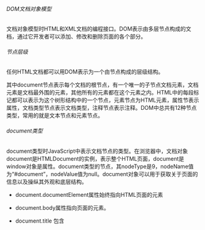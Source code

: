###### DOM文档对象模型

文档对象模型时HTML和XML文档的编程接口。DOM表示由多层节点构成的文档，通过它开发者可以添加、修改和删除页面的各个部分。

###### 节点层级

任何HTML文档都可以用DOM表示为一个由节点构成的层级结构。

其中document节点表示每个文档的根节点，有一个唯一的子节点<html>文档元素，文档元素是文档最外围的元素，其他所有的元素都在这个元素之内。HTML中的每段标记都可以表示为这个树形结构中的一个节点，元素节点为HTML元素，属性节表示属性，文档类型节点表示文档类型，注释节点表示注释。DOM中总共有12种节点类型，常用的就是文本节点和元素节点。

###### document类型

document类型时JavaScript中表示文档节点的类型。在浏览器中，文档对象document是HTMLDocument的实例，表示整个HTML页面，document是window对象是属性。document类型的节点，其nodeType是9，nodeName值为“#document”，nodeValue值为null。document对象可以用于获取关于页面的信息以及操纵其外观和底层结构。

- document.documentElement属性始终指向HTML页面的<html>元素

- document.body属性指向页面的<body>元素。
- document.title  包含<title>元素中的文本
- doucment.URL  包含当前页面的完整URL
- doucment.domain 页面的域名
- doucment。referrer  包含链接到当前页面的URL

###### Element类型

Element类型表示XML或者HTML元素，对外暴露出访问元素签名、子节点和属性的能力。

每个元素都有零个或多个属性，通常用于为元素或内容附加更多信息。常用的方法主要有三个：

getAttribute（）、setAttribute（）和removeAttribute（）。

###### Text类型

知识点：

- nodeName与nodeValue保存着有关节点的信息。这两个
- 每个节点都有一个childNodes属性，其中包含一个nodeList实例，nodeList是一个类数组对象，用于存储可以按位置存取的有序节点。它其实是一个对DOM结构的查询，DOM结构的变化会自动地在NodeList中反映出来，通常被说成实时的活动对象。
- 每个节点都有parentNode属性，指向其DOM树中的父元素。
- appendChild()用于在列表末尾添加到节点，添加节点会更新相关的关系指针。insertBefore（）方法可以指定位置插入节点。replaceChild（）方法可以替换指定节点。